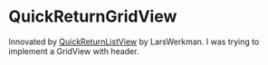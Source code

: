 QuickReturnGridView
===================

Innovated by [QuickReturnListView](https://github.com/LarsWerkman/QuickReturnListView) by LarsWerkman.
I was trying to implement a GridView with header.
